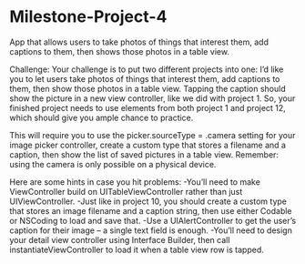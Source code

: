 # Milestone-Project-4
App that allows users to take photos of things that interest them, add captions to them, then shows those photos in a table view.

Challenge:
Your challenge is to put two different projects into one: I’d like you to let users take photos of things that interest them, add captions to them, then show 
those photos in a table view. Tapping the caption should show the picture in a new view controller, like we did with project 1. So, your finished project needs 
to use elements from both project 1 and project 12, which should give you ample chance to practice.

This will require you to use the picker.sourceType = .camera setting for your image picker controller, create a custom type that stores a filename and a caption, 
then show the list of saved pictures in a table view. Remember: using the camera is only possible on a physical device.

Here are some hints in case you hit problems:
-You’ll need to make ViewController build on UITableViewController rather than just UIViewController.
-Just like in project 10, you should create a custom type that stores an image filename and a caption string, then use either Codable or NSCoding to load and save that.
-Use a UIAlertController to get the user’s caption for their image – a single text field is enough.
-You’ll need to design your detail view controller using Interface Builder, then call instantiateViewController to load it when a table view row is tapped.


